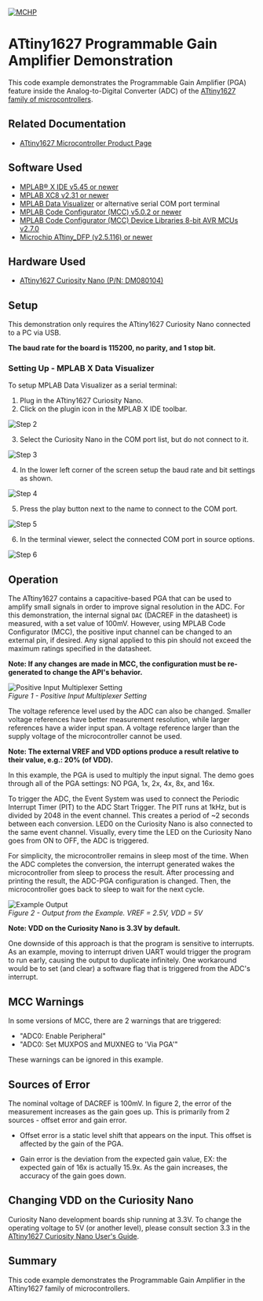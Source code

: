 <!-- Please do not change this logo with link -->
[![MCHP](images/microchip.png)](https://www.microchip.com)

# ATtiny1627 Programmable Gain Amplifier Demonstration

This code example demonstrates the Programmable Gain Amplifier (PGA) feature inside the Analog-to-Digital Converter (ADC) of the [ATtiny1627 family of microcontrollers](microchip.com/design-centers/8-bit/avr-mcus/device-selection/attiny1627?utm_source=GitHub&utm_medium=TextLink&utm_campaign=MCU8_MMTCha_attiny1627&utm_content=pga-demo-github-tiny2).

## Related Documentation

- [ATtiny1627 Microcontroller Product Page](https://www.microchip.com/wwwproducts/en/ATTINY1627?utm_source=GitHub&utm_medium=TextLink&utm_campaign=MCU8_MMTCha_attiny1627&utm_content=pga-demo-github-tiny2)

## Software Used

- [MPLAB® X IDE v5.45 or newer](https://www.microchip.com/mplab/mplab-x-ide?utm_source=GitHub&utm_medium=TextLink&utm_campaign=MCU8_MMTCha_attiny1627&utm_content=pga-demo-github-tiny2)
- [MPLAB XC8 v2.31 or newer](https://www.microchip.com/en-us/development-tools-tools-and-software/mplab-xc-compilers?utm_source=GitHub&utm_medium=TextLink&utm_campaign=MCU8_MMTCha_attiny1627&utm_content=pga-demo-github-tiny2)
- [MPLAB Data Visualizer](https://www.microchip.com/mplab/mplab-data-visualizer?utm_source=GitHub&utm_medium=TextLink&utm_campaign=MCU8_MMTCha_attiny1627&utm_content=pga-demo-github-tiny2) or alternative serial COM port terminal
- [MPLAB Code Configurator (MCC) v5.0.2 or newer](https://www.microchip.com/mplab/mplab-code-configurator?utm_source=GitHub&utm_medium=TextLink&utm_campaign=MCU8_MMTCha_attiny1627&utm_content=pga-demo-github-tiny2)
- [MPLAB Code Configurator (MCC) Device Libraries 8-bit AVR MCUs v2.7.0](https://www.microchip.com/mplab/mplab-code-configurator?utm_source=GitHub&utm_medium=TextLink&utm_campaign=MCU8_MMTCha_attiny1627&utm_content=pga-demo-github-tiny2)
- [Microchip ATtiny_DFP (v2.5.116) or newer](https://packs.download.microchip.com/)

## Hardware Used

- [ATtiny1627 Curiosity Nano (P/N: DM080104)](https://www.microchip.com/DevelopmentTools/ProductDetails/PartNO/DM080104?utm_source=GitHub&utm_medium=TextLink&utm_campaign=MCU8_MMTCha_attiny1627&utm_content=pga-demo-github-tiny2)

## Setup

This demonstration only requires the ATtiny1627 Curiosity Nano connected to a PC via USB.

**The baud rate for the board is 115200, no parity, and 1 stop bit.**

### Setting Up - MPLAB X Data Visualizer

To setup MPLAB Data Visualizer as a serial terminal:
1. Plug in the ATtiny1627 Curiosity Nano.  
2. Click on the plugin icon in the MPLAB X IDE toolbar.

![Step 2](./images/step2.PNG)

3. Select the Curiosity Nano in the COM port list, but do not connect to it.

![Step 3](./images/step3.PNG)

4. In the lower left corner of the screen setup the baud rate and bit settings as shown.

![Step 4](./images/step4.PNG)

5. Press the play button next to the name to connect to the COM port.

![Step 5](./images/step5.PNG)

6. In the terminal viewer, select the connected COM port in source options.  

![Step 6](./images/step6.PNG)


## Operation

The ATtiny1627 contains a capacitive-based PGA that can be used to amplify small signals in order to improve signal resolution in the ADC. For this demonstration, the internal signal `DAC` (DACREF in the datasheet) is measured, with a set value of 100mV. However, using MPLAB Code Configurator (MCC), the positive input channel can be changed to an external pin, if desired. Any signal applied to this pin should not exceed the maximum ratings specified in the datasheet.

**Note: If any changes are made in MCC, the configuration must be re-generated to change the API's behavior.**

![Positive Input Multiplexer Setting](./images/ADC_input.PNG)  
*Figure 1 - Positive Input Multiplexer Setting*

The voltage reference level used by the ADC can also be changed. Smaller voltage references have better measurement resolution, while larger references have a wider input span. A voltage reference larger than the supply voltage of the microcontroller cannot be used.

**Note: The external VREF and VDD options produce a result relative to their value, e.g.: 20% (of VDD).**

In this example, the PGA is used to multiply the input signal. The demo goes through all of the PGA settings: NO PGA, 1x, 2x, 4x, 8x, and 16x.

To trigger the ADC, the Event System was used to connect the Periodic Interrupt Timer (PIT) to the ADC Start Trigger. The PIT runs at 1kHz, but is divided by 2048 in the event channel. This creates a period of ~2 seconds between each conversion. LED0 on the Curiosity Nano is also connected to the same event channel. Visually, every time the LED on the Curiosity Nano goes from ON to OFF, the ADC is triggered.

For simplicity, the microcontroller remains in sleep most of the time. When the ADC completes the conversion, the interrupt generated wakes the microcontroller from sleep to process the result. After processing and printing the result, the ADC-PGA configuration is changed. Then, the microcontroller goes back to sleep to wait for the next cycle.

![Example Output](./images/demo.PNG)  
*Figure 2 - Output from the Example. VREF = 2.5V, VDD = 5V*

**Note: VDD on the Curiosity Nano is 3.3V by default.**

One downside of this approach is that the program is sensitive to interrupts. As an example, moving to interrupt driven UART would trigger the program to run early, causing the output to duplicate infinitely. One workaround would be to set (and clear) a software flag that is triggered from the ADC's interrupt.

## MCC Warnings
In some versions of MCC, there are 2 warnings that are triggered:

- "ADC0: Enable Peripheral"  
- "ADC0: Set MUXPOS and MUXNEG to 'Via PGA'"

These warnings can be ignored in this example. 

## Sources of Error

The nominal voltage of DACREF is 100mV. In figure 2, the error of the measurement increases as the gain goes up. This is primarily from 2 sources - offset error and gain error.

- Offset error is a static level shift that appears on the input. This offset is affected by the gain of the PGA.

- Gain error is the deviation from the expected gain value, EX: the expected gain of 16x is actually 15.9x. As the gain increases, the accuracy of the gain goes down.

## Changing VDD on the Curiosity Nano

Curiosity Nano development boards ship running at 3.3V. To change the operating voltage to 5V (or another level), please consult section 3.3 in the [ATtiny1627 Curiosity Nano User's Guide](http://www.microchip.com/mymicrochip/filehandler.aspx?ddocname=en1002865&utm_source=GitHub&utm_medium=TextLink&utm_campaign=MCU8_MMTCha_attiny1627&utm_content=pga-demo-github-tiny2).

## Summary

This code example demonstrates the Programmable Gain Amplifier in the ATtiny1627 family of microcontrollers.
